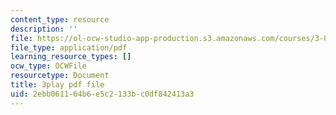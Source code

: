 ```yaml
---
content_type: resource
description: ''
file: https://ol-ocw-studio-app-production.s3.amazonaws.com/courses/3-091sc-introduction-to-solid-state-chemistry-fall-2010/2ebb061164b6e5c2133bc0df842413a3_56d9qcsHGwE.pdf
file_type: application/pdf
learning_resource_types: []
ocw_type: OCWFile
resourcetype: Document
title: 3play pdf file
uid: 2ebb0611-64b6-e5c2-133b-c0df842413a3
---
```

